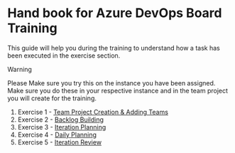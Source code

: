 # Hand book for Azure DevOps Board Training

This guide will help you during the training to understand how a task has been executed in the exercise section.

>[!WARNING]
>Please Make sure you try this on the instance you have been assigned.
Make sure you do these in your respective instance and in the team project you will create for the training.



1. Exercise 1 - [Team Project Creation & Adding Teams](#exercise-1)
2. Exercise 2 - [Backlog Building](#exercise-2)
3. Exercise 3 - [Iteration Planning](#exercise-3)
4. Exercise 4 - [Daily Planning](#exercise-4)
5. Exercise 5 - [Iteration Review](#exercise-5)